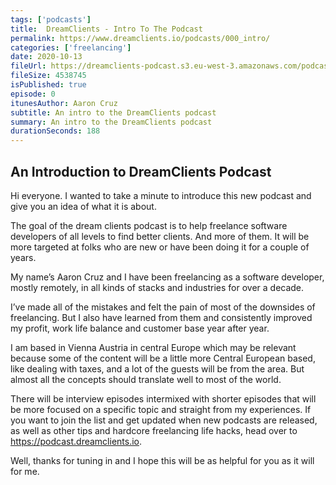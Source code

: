```yaml
---
tags: ['podcasts']
title:  DreamClients - Intro To The Podcast
permalink: https://www.dreamclients.io/podcasts/000_intro/
categories: ['freelancing']
date: 2020-10-13
fileUrl: https://dreamclients-podcast.s3.eu-west-3.amazonaws.com/podcast/episodes/000-DreamClientsPodcast-Intro.mp3
fileSize: 4538745
isPublished: true
episode: 0
itunesAuthor: Aaron Cruz
subtitle: An intro to the DreamClients podcast
summary: An intro to the DreamClients podcast
durationSeconds: 188
---
```


## An Introduction to DreamClients Podcast

Hi everyone. I wanted to take a minute to introduce this new podcast and give you an idea of what it is about.

The goal of the dream clients podcast is to help freelance software developers of all levels to find better clients. And more of them. It will be more targeted at folks who are new or have been doing it for a couple of years.

My name’s Aaron Cruz and I have been freelancing as a software developer, mostly remotely, in all kinds of stacks and industries for over a decade.

I’ve made all of the mistakes and felt the pain of most of the downsides of freelancing. But I also have learned from them and consistently improved my profit, work life balance and customer base year after year. 

I am based in Vienna Austria in central Europe which may be relevant because some of the content will be a little more Central European based, like dealing with taxes, and a lot of the guests will be from the area. But almost all the concepts should translate well to most of the world.

There will be interview episodes intermixed with shorter episodes that will be more focused on a specific topic and straight from my experiences.
If you want to join the list and get updated when new podcasts are released, as well as other tips and hardcore freelancing life hacks, head over to https://podcast.dreamclients.io.

Well, thanks for tuning in and I hope this will be as helpful for you as it will for me.